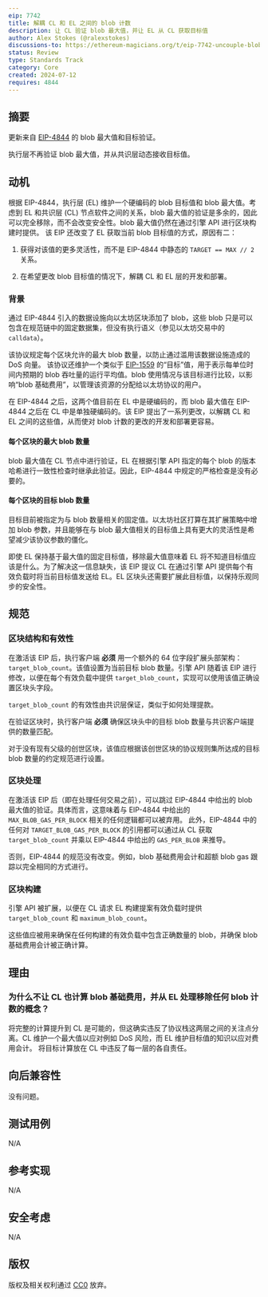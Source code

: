 ```yaml
---
eip: 7742
title: 解耦 CL 和 EL 之间的 blob 计数
description: 让 CL 验证 blob 最大值，并让 EL 从 CL 获取目标值
author: Alex Stokes (@ralexstokes)
discussions-to: https://ethereum-magicians.org/t/eip-7742-uncouple-blob-count-between-cl-and-el/20550
status: Review
type: Standards Track
category: Core
created: 2024-07-12
requires: 4844
---
```


## 摘要

更新来自 [EIP-4844](./eip-4844.md) 的 blob 最大值和目标验证。

执行层不再验证 blob 最大值，并从共识层动态接收目标值。

## 动机

根据 EIP-4844，执行层 (EL) 维护一个硬编码的 blob 目标值和 blob 最大值。考虑到 EL 和共识层 (CL) 节点软件之间的关系，blob 最大值的验证是多余的，因此可以完全移除，而不会改变安全性。blob 最大值仍然在通过引擎 API 进行区块构建时提供。
该 EIP 还改变了 EL 获取当前 blob 目标值的方式，原因有二：

1) 获得对该值的更多灵活性，而不是 EIP-4844 中静态的 `TARGET == MAX // 2` 关系。

2) 在希望更改 blob 目标值的情况下，解耦 CL 和 EL 层的开发和部署。

### 背景

通过 EIP-4844 引入的数据设施向以太坊区块添加了 blob，这些 blob 只是可以包含在规范链中的固定数据集，但没有执行语义（参见以太坊交易中的 `calldata`）。

该协议规定每个区块允许的最大 blob 数量，以防止通过滥用该数据设施造成的 DoS 向量。
该协议还维护一个类似于 [EIP-1559](./eip-1559.md) 的“目标”值，用于表示每单位时间内预期的 blob 吞吐量的运行平均值。blob 使用情况与该目标进行比较，以影响“blob 基础费用”，以管理该资源的分配给以太坊协议的用户。

在 EIP-4844 之后，这两个值目前在 EL 中是硬编码的，而 blob 最大值在 EIP-4844 之后在 CL 中是单独硬编码的。该 EIP 提出了一系列更改，以解耦 CL 和 EL 之间的这些值，从而使对 blob 计数的更改的开发和部署更容易。

#### 每个区块的最大 blob 数量

blob 最大值在 CL 节点中进行验证，EL 在根据引擎 API 指定的每个 blob 的版本哈希进行一致性检查时继承此验证。因此，EIP-4844 中规定的严格检查是没有必要的。

#### 每个区块的目标 blob 数量

目标目前被指定为与 blob 数量相关的固定值。以太坊社区打算在其扩展策略中增加 blob 参数，并且能够在与 blob 最大值相关的目标值上具有更大的灵活性是希望减少该协议参数的僵化。

即使 EL 保持基于最大值的固定目标值，移除最大值意味着 EL 将不知道目标值应该是什么。为了解决这一信息缺失，该 EIP 提议 CL 在通过引擎 API 提供每个有效负载时将当前目标值发送给 EL。EL 区块头还需要扩展此目标值，以保持乐观同步的安全性。

## 规范

### 区块结构和有效性

在激活该 EIP 后，执行客户端 **必须** 用一个额外的 64 位字段扩展头部架构：`target_blob_count`。该值设置为当前目标 blob 数量。引擎 API 随着该 EIP 进行修改，以便在每个有效负载中提供 `target_blob_count`，实现可以使用该值正确设置区块头字段。

`target_blob_count` 的有效性由共识层保证，类似于如何处理提款。

在验证区块时，执行客户端 **必须** 确保区块头中的目标 blob 数量与共识客户端提供的数量匹配。

对于没有现有父级的创世区块，该值应根据该创世区块的协议规则集所达成的目标 blob 数量的约定规范进行设置。

### 区块处理

在激活该 EIP 后（即在处理任何交易之前），可以跳过 EIP-4844 中给出的 blob 最大值的验证。具体而言，这意味着与 EIP-4844 中给出的 `MAX_BLOB_GAS_PER_BLOCK` 相关的任何逻辑都可以被弃用。
此外，EIP-4844 中的任何对 `TARGET_BLOB_GAS_PER_BLOCK` 的引用都可以通过从 CL 获取 `target_blob_count` 并乘以 EIP-4844 中给出的 `GAS_PER_BLOB` 来推导。

否则，EIP-4844 的规范没有改变。例如，blob 基础费用会计和超额 blob gas 跟踪以完全相同的方式进行。

### 区块构建

引擎 API 被扩展，以便在 CL 请求 EL 构建提案有效负载时提供 `target_blob_count` 和 `maximum_blob_count`。

这些值应被用来确保在任何构建的有效负载中包含正确数量的 blob，并确保 blob 基础费用会计被正确计算。

## 理由

### 为什么不让 CL 也计算 blob 基础费用，并从 EL 处理移除任何 blob 计数的概念？

将完整的计算提升到 CL 是可能的，但这确实违反了协议栈这两层之间的关注点分离。CL 维护一个最大值以应对例如 DoS 风险，而 EL 维护目标值的知识以应对费用会计。
将目标计算放在 CL 中违反了每一层的各自责任。

## 向后兼容性

没有问题。

## 测试用例

N/A

## 参考实现

N/A

## 安全考虑

N/A

## 版权

版权及相关权利通过 [CC0](../LICENSE.md) 放弃。